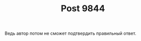 ﻿---
title: "Post 9844"
se.owner.user_id: 252359
se.owner.display_name: "0x00004"
se.owner.link: "https://ru.meta.stackoverflow.com/users/252359/0x00004"
se.link: "https://ru.meta.stackoverflow.com/q/9844"
se.post_id: 9844
se.post_type: question
se.score: 2
---
<p>Ведь автор потом не сможет подтвердить правильный ответ.</p>
